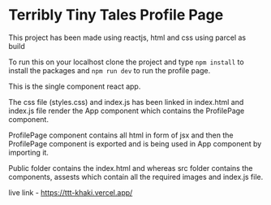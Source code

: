 # Terribly Tiny Tales Profile Page 

This project has been made using reactjs, html and css using parcel as build

To run this on your localhost clone the project and type `npm install` to install the packages and `npm run dev` to run the profile page.

This is the single component react app.

The css file (styles.css) and index.js has been linked in index.html and index.js file render the App component which contains the ProfilePage component.

ProfilePage component contains all html in form of jsx and then the ProfilePage component is exported and is being used in App component by importing it.

Public folder contains the index.html and whereas src folder contains the components, assests which contain all the required images and index.js file.

live link - https://ttt-khaki.vercel.app/
